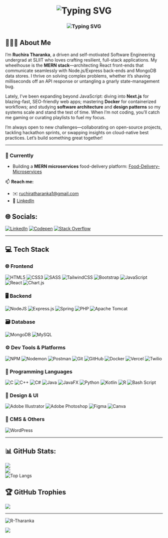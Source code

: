 <h1 align="center">
  <img src="https://readme-typing-svg.herokuapp.com?font=Poppins&weight=500&size=32&duration=2500&pause=1500&color=F7F7F7&center=true&vCenter=true&lines=Hi+There+%F0%9F%91%8B;I'm+Ruchira+Tharanka" alt="Typing SVG" />
</h1>

<h3 align="center">
  <img src="https://readme-typing-svg.herokuapp.com?font=Fira+Code&size=28&duration=2500&pause=1500&width=630&lines=A+passionate+full-stack+developer;Software+Engineering+Undergraduate+" alt="Typing SVG" />
</h3>

## 🧑🏻‍💻 About Me
I’m **Ruchira Tharanka**, a driven and self-motivated Software Engineering undergrad at SLIIT who loves crafting resilient, full-stack applications. My wheelhouse is the **MERN stack**—architecting React front-ends that communicate seamlessly with Node.js/Express back-ends and MongoDB data stores. I thrive on solving complex problems, whether it’s shaving milliseconds off an API response or untangling a gnarly state-management bug.

Lately, I’ve been expanding beyond JavaScript: diving into **Next.js** for blazing-fast, SEO-friendly web apps; mastering **Docker** for containerized workflows; and studying **software architecture** and **design patterns** so my systems scale and stand the test of time. When I’m not coding, you’ll catch me gaming or curating playlists to fuel my focus.

I’m always open to new challenges—collaborating on open-source projects, tackling hackathon sprints, or swapping insights on cloud-native best practices. Let’s build something great together!

---

### 🔭 Currently
- Building a **MERN microservices** food-delivery platform: [Food-Delivery-Microservices](https://github.com/R-Tharanka/Food-Delivery-Microservices)

📫 **Reach me:**  
- ✉️ ruchiratharanka1@gmail.com  
- 🔗 [LinkedIn](https://linkedin.com/in/ruchira-tharanka-b020992a6)

## 🌐 Socials:
[![LinkedIn](https://img.shields.io/badge/LinkedIn-%230077B5.svg?logo=linkedin&logoColor=white)](https://linkedin.com/in/ruchira-tharanka-b020992a6) [![Codepen](https://img.shields.io/badge/Codepen-000000?style=for-the-badge&logo=codepen&logoColor=white)](https://codepen.io/Ruchira-Tharanka) 
[![Stack Overflow](https://img.shields.io/badge/-Stackoverflow-FE7A16?logo=stack-overflow&logoColor=white)](https://stackoverflow.com/users/17022726) 
<br>

---
## 💻 Tech Stack

### 🌐 Frontend
![HTML5](https://img.shields.io/badge/html5-%23E34F26.svg?style=for-the-badge&logo=html5&logoColor=white)
![CSS3](https://img.shields.io/badge/css3-%231572B6.svg?style=for-the-badge&logo=css3&logoColor=white)
![SASS](https://img.shields.io/badge/SASS-hotpink.svg?style=for-the-badge&logo=SASS&logoColor=white)
![TailwindCSS](https://img.shields.io/badge/tailwindcss-%2338B2AC.svg?style=for-the-badge&logo=tailwind-css&logoColor=white)
![Bootstrap](https://img.shields.io/badge/bootstrap-%238511FA.svg?style=for-the-badge&logo=bootstrap&logoColor=white)
![JavaScript](https://img.shields.io/badge/javascript-%23323330.svg?style=for-the-badge&logo=javascript&logoColor=%23F7DF1E)
![React](https://img.shields.io/badge/react-%2320232a.svg?style=for-the-badge&logo=react&logoColor=%2361DAFB)
![Chart.js](https://img.shields.io/badge/chart.js-F5788D.svg?style=for-the-badge&logo=chart.js&logoColor=white)

### 🖥️ Backend
![NodeJS](https://img.shields.io/badge/node.js-6DA55F?style=for-the-badge&logo=node.js&logoColor=white)
![Express.js](https://img.shields.io/badge/express.js-%23404d59.svg?style=for-the-badge&logo=express&logoColor=%2361DAFB)
![Spring](https://img.shields.io/badge/spring-%236DB33F.svg?style=for-the-badge&logo=spring&logoColor=white)
![PHP](https://img.shields.io/badge/php-%23777BB4.svg?style=for-the-badge&logo=php&logoColor=white)
![Apache Tomcat](https://img.shields.io/badge/apache%20tomcat-%23F8DC75.svg?style=for-the-badge&logo=apache-tomcat&logoColor=black)

### 🗃️ Database
![MongoDB](https://img.shields.io/badge/MongoDB-%234ea94b.svg?style=for-the-badge&logo=mongodb&logoColor=white)
![MySQL](https://img.shields.io/badge/mysql-4479A1.svg?style=for-the-badge&logo=mysql&logoColor=white)

### ⚙️ Dev Tools & Platforms
![NPM](https://img.shields.io/badge/NPM-%23CB3837.svg?style=for-the-badge&logo=npm&logoColor=white)
![Nodemon](https://img.shields.io/badge/NODEMON-%23323330.svg?style=for-the-badge&logo=nodemon&logoColor=%BBDEAD)
![Postman](https://img.shields.io/badge/Postman-FF6C37?style=for-the-badge&logo=postman&logoColor=white)
![Git](https://img.shields.io/badge/git-%23F05033.svg?style=for-the-badge&logo=git&logoColor=white)
![GitHub](https://img.shields.io/badge/github-%23121011.svg?style=for-the-badge&logo=github&logoColor=white)
![Docker](https://img.shields.io/badge/docker-%230db7ed.svg?style=for-the-badge&logo=docker&logoColor=white)
![Vercel](https://img.shields.io/badge/vercel-%23000000.svg?style=for-the-badge&logo=vercel&logoColor=white)
![Twilio](https://img.shields.io/badge/Twilio-F22F46?style=for-the-badge&logo=Twilio&logoColor=white)

### 🧠 Programming Languages
![C](https://img.shields.io/badge/c-%2300599C.svg?style=for-the-badge&logo=c&logoColor=white)
![C++](https://img.shields.io/badge/c++-%2300599C.svg?style=for-the-badge&logo=c%2B%2B&logoColor=white)
![C#](https://img.shields.io/badge/c%23-%23239120.svg?style=for-the-badge&logo=csharp&logoColor=white)
![Java](https://img.shields.io/badge/java-%23ED8B00.svg?style=for-the-badge&logo=openjdk&logoColor=white)
![JavaFX](https://img.shields.io/badge/javafx-%23FF0000.svg?style=for-the-badge&logo=javafx&logoColor=white)
![Python](https://img.shields.io/badge/python-3670A0?style=for-the-badge&logo=python&logoColor=ffdd54)
![Kotlin](https://img.shields.io/badge/kotlin-%237F52FF.svg?style=for-the-badge&logo=kotlin&logoColor=white)
![R](https://img.shields.io/badge/r-%23276DC3.svg?style=for-the-badge&logo=r&logoColor=white)
![Bash Script](https://img.shields.io/badge/bash_script-%23121011.svg?style=for-the-badge&logo=gnu-bash&logoColor=white)

### 🎨 Design & UI
![Adobe Illustrator](https://img.shields.io/badge/adobe%20illustrator-%23FF9A00.svg?style=for-the-badge&logo=adobe%20illustrator&logoColor=white)
![Adobe Photoshop](https://img.shields.io/badge/adobe%20photoshop-%2331A8FF.svg?style=for-the-badge&logo=adobe%20photoshop&logoColor=white)
![Figma](https://img.shields.io/badge/figma-%23F24E1E.svg?style=for-the-badge&logo=figma&logoColor=white)
![Canva](https://img.shields.io/badge/Canva-%2300C4CC.svg?style=for-the-badge&logo=Canva&logoColor=white)

### 🧩 CMS & Others
![WordPress](https://img.shields.io/badge/WordPress-%23117AC9.svg?style=for-the-badge&logo=WordPress&logoColor=white)

---

## 📊 GitHub Stats: 
![](https://github-readme-stats.vercel.app/api?username=R-Tharanka&theme=dark&hide_border=false&include_all_commits=true&count_private=true)<br/>
![](https://nirzak-streak-stats.vercel.app/?user=R-Tharanka&theme=dark&hide_border=false)<br/>
![Top Langs](https://github-readme-stats.vercel.app/api/top-langs/?username=R-Tharanka&&theme=dark&hide_border=false&include_all_commits=true&count_private=true&layout=compact&langs_count=8)

## 🏆 GitHub Trophies
<!--[![committers.top badge](https://user-badge.committers.top/sri_lanka/R-Tharanka.svg)](https://user-badge.committers.top/sri_lanka/R-Tharanka)-->
<!-- ![](https://github-trophies.vercel.app/?username=R-Tharanka&theme=radical&no-frame=false&no-bg=false&margin-w=4) -->
![](https://github-profile-trophy.vercel.app/?username=R-Tharanka&theme=radical&no-frame=false&no-bg=true&margin-w=4)

---

<p align="left"> <img src="https://komarev.com/ghpvc/?username=R-Tharanka&label=Profile%20views&color=0e75b6&style=flat" alt="R-Tharanka" /> </p>

[![](https://visitcount.itsvg.in/api?id=R-Tharanka&icon=0&color=0)](https://visitcount.itsvg.in)

